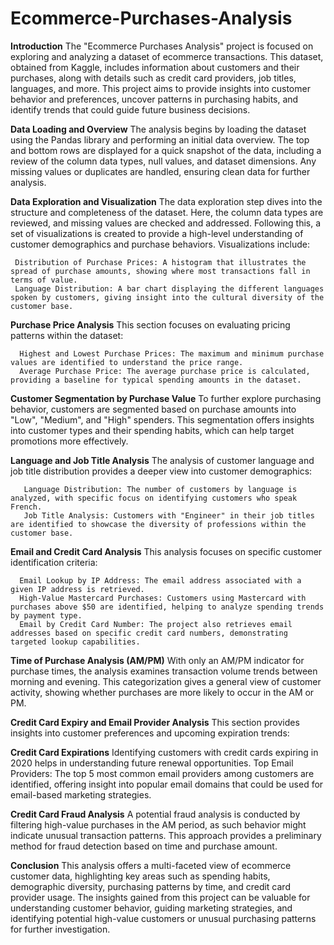 # Ecommerce-Purchases-Analysis
**Introduction**
The "Ecommerce Purchases Analysis" project is focused on exploring and analyzing a dataset of ecommerce transactions. 
This dataset, obtained from Kaggle, includes information about customers and their purchases, along with details such as credit card providers, 
job titles, languages, and more. This project aims to provide insights into customer behavior and preferences, uncover patterns in purchasing habits, and identify trends that could guide future business decisions.

**Data Loading and Overview**
The analysis begins by loading the dataset using the Pandas library and performing an initial data overview. 
The top and bottom rows are displayed for a quick snapshot of the data, including a review of the column data types, null values, and dataset dimensions. 
Any missing values or duplicates are handled, ensuring clean data for further analysis.

**Data Exploration and Visualization**
The data exploration step dives into the structure and completeness of the dataset. Here, the column data types are reviewed, 
and missing values are checked and addressed. Following this, a set of visualizations is created to provide a high-level understanding of customer demographics and purchase behaviors. 
Visualizations include:

     Distribution of Purchase Prices: A histogram that illustrates the spread of purchase amounts, showing where most transactions fall in terms of value.
     Language Distribution: A bar chart displaying the different languages spoken by customers, giving insight into the cultural diversity of the customer base.
      
**Purchase Price Analysis**
This section focuses on evaluating pricing patterns within the dataset:

      Highest and Lowest Purchase Prices: The maximum and minimum purchase values are identified to understand the price range.
      Average Purchase Price: The average purchase price is calculated, providing a baseline for typical spending amounts in the dataset.
      
**Customer Segmentation by Purchase Value**
To further explore purchasing behavior, customers are segmented based on purchase amounts into "Low", "Medium", and "High" spenders. 
This segmentation offers insights into customer types and their spending habits, which can help target promotions more effectively.

**Language and Job Title Analysis**
The analysis of customer language and job title distribution provides a deeper view into customer demographics:

       Language Distribution: The number of customers by language is analyzed, with specific focus on identifying customers who speak French.
       Job Title Analysis: Customers with "Engineer" in their job titles are identified to showcase the diversity of professions within the customer base.

**Email and Credit Card Analysis**
This analysis focuses on specific customer identification criteria:

      Email Lookup by IP Address: The email address associated with a given IP address is retrieved.
      High-Value Mastercard Purchases: Customers using Mastercard with purchases above $50 are identified, helping to analyze spending trends by payment type.
      Email by Credit Card Number: The project also retrieves email addresses based on specific credit card numbers, demonstrating targeted lookup capabilities.
 
**Time of Purchase Analysis (AM/PM)**
With only an AM/PM indicator for purchase times, the analysis examines transaction volume trends between morning and evening. This categorization gives a general view of customer activity, 
showing whether purchases are more likely to occur in the AM or PM.

**Credit Card Expiry and Email Provider Analysis**
This section provides insights into customer preferences and upcoming expiration trends:

**Credit Card Expirations**
Identifying customers with credit cards expiring in 2020 helps in understanding future renewal opportunities.
Top Email Providers: The top 5 most common email providers among customers are identified, offering insight into popular email domains that could be used for email-based marketing strategies.

**Credit Card Fraud Analysis**
A potential fraud analysis is conducted by filtering high-value purchases in the AM period, as such behavior might indicate unusual transaction patterns. 
This approach provides a preliminary method for fraud detection based on time and purchase amount.

**Conclusion**
This analysis offers a multi-faceted view of ecommerce customer data, highlighting key areas such as spending habits, demographic diversity, purchasing patterns by time, 
and credit card provider usage. The insights gained from this project can be valuable for understanding customer behavior, guiding marketing strategies, and
identifying potential high-value customers or unusual purchasing patterns for further investigation.
